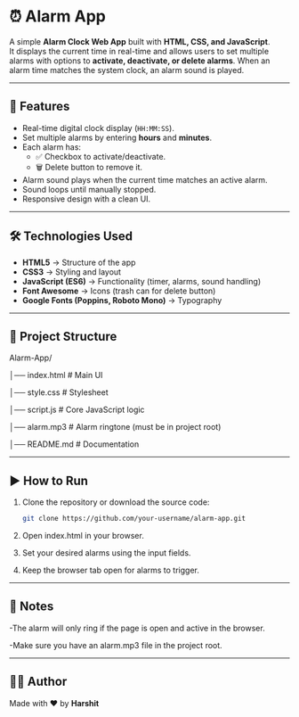 # ⏰ Alarm App

A simple **Alarm Clock Web App** built with **HTML, CSS, and JavaScript**.  
It displays the current time in real-time and allows users to set multiple alarms with options to **activate, deactivate, or delete alarms**. When an alarm time matches the system clock, an alarm sound is played.

---

## 🚀 Features

- Real-time digital clock display (`HH:MM:SS`).
- Set multiple alarms by entering **hours** and **minutes**.
- Each alarm has:
  - ✅ Checkbox to activate/deactivate.
  - 🗑️ Delete button to remove it.
- Alarm sound plays when the current time matches an active alarm.
- Sound loops until manually stopped.
- Responsive design with a clean UI.

---

## 🛠️ Technologies Used

- **HTML5** → Structure of the app
- **CSS3** → Styling and layout
- **JavaScript (ES6)** → Functionality (timer, alarms, sound handling)
- **Font Awesome** → Icons (trash can for delete button)
- **Google Fonts (Poppins, Roboto Mono)** → Typography

---

## 📂 Project Structure

Alarm-App/

│── index.html # Main UI

│── style.css # Stylesheet

│── script.js # Core JavaScript logic

│── alarm.mp3 # Alarm ringtone (must be in project root)

│── README.md # Documentation

---

## ▶️ How to Run

1. Clone the repository or download the source code:
   ```bash
   git clone https://github.com/your-username/alarm-app.git
   ```
2. Open index.html in your browser.

3. Set your desired alarms using the input fields.

4. Keep the browser tab open for alarms to trigger.

---

## 📌 Notes

-The alarm will only ring if the page is open and active in the browser.

-Make sure you have an alarm.mp3 file in the project root.

---

## 👨‍💻 Author

Made with ❤️ by **Harshit**
